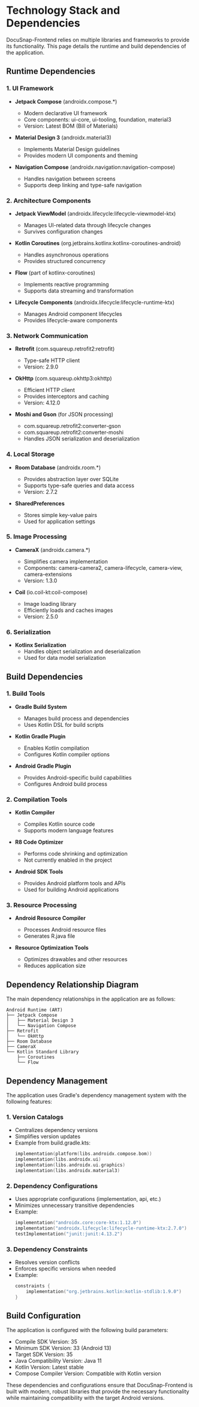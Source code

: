 # Technology Stack and Dependencies

DocuSnap-Frontend relies on multiple libraries and frameworks to provide its functionality. This page details the runtime and build dependencies of the application.

## Runtime Dependencies

### 1. UI Framework

- **Jetpack Compose** (androidx.compose.*)
  - Modern declarative UI framework
  - Core components: ui-core, ui-tooling, foundation, material3
  - Version: Latest BOM (Bill of Materials)

- **Material Design 3** (androidx.material3)
  - Implements Material Design guidelines
  - Provides modern UI components and theming

- **Navigation Compose** (androidx.navigation:navigation-compose)
  - Handles navigation between screens
  - Supports deep linking and type-safe navigation

### 2. Architecture Components

- **Jetpack ViewModel** (androidx.lifecycle:lifecycle-viewmodel-ktx)
  - Manages UI-related data through lifecycle changes
  - Survives configuration changes

- **Kotlin Coroutines** (org.jetbrains.kotlinx:kotlinx-coroutines-android)
  - Handles asynchronous operations
  - Provides structured concurrency

- **Flow** (part of kotlinx-coroutines)
  - Implements reactive programming
  - Supports data streaming and transformation

- **Lifecycle Components** (androidx.lifecycle:lifecycle-runtime-ktx)
  - Manages Android component lifecycles
  - Provides lifecycle-aware components

### 3. Network Communication

- **Retrofit** (com.squareup.retrofit2:retrofit)
  - Type-safe HTTP client
  - Version: 2.9.0

- **OkHttp** (com.squareup.okhttp3:okhttp)
  - Efficient HTTP client
  - Provides interceptors and caching
  - Version: 4.12.0

- **Moshi and Gson** (for JSON processing)
  - com.squareup.retrofit2:converter-gson
  - com.squareup.retrofit2:converter-moshi
  - Handles JSON serialization and deserialization

### 4. Local Storage

- **Room Database** (androidx.room.*)
  - Provides abstraction layer over SQLite
  - Supports type-safe queries and data access
  - Version: 2.7.2

- **SharedPreferences**
  - Stores simple key-value pairs
  - Used for application settings

### 5. Image Processing

- **CameraX** (androidx.camera.*)
  - Simplifies camera implementation
  - Components: camera-camera2, camera-lifecycle, camera-view, camera-extensions
  - Version: 1.3.0

- **Coil** (io.coil-kt:coil-compose)
  - Image loading library
  - Efficiently loads and caches images
  - Version: 2.5.0

### 6. Serialization

- **Kotlinx Serialization**
  - Handles object serialization and deserialization
  - Used for data model serialization

## Build Dependencies

### 1. Build Tools

- **Gradle Build System**
  - Manages build process and dependencies
  - Uses Kotlin DSL for build scripts

- **Kotlin Gradle Plugin**
  - Enables Kotlin compilation
  - Configures Kotlin compiler options

- **Android Gradle Plugin**
  - Provides Android-specific build capabilities
  - Configures Android build process

### 2. Compilation Tools

- **Kotlin Compiler**
  - Compiles Kotlin source code
  - Supports modern language features

- **R8 Code Optimizer**
  - Performs code shrinking and optimization
  - Not currently enabled in the project

- **Android SDK Tools**
  - Provides Android platform tools and APIs
  - Used for building Android applications

### 3. Resource Processing

- **Android Resource Compiler**
  - Processes Android resource files
  - Generates R.java file

- **Resource Optimization Tools**
  - Optimizes drawables and other resources
  - Reduces application size

## Dependency Relationship Diagram

The main dependency relationships in the application are as follows:

```
Android Runtime (ART)
├── Jetpack Compose
│   ├── Material Design 3
│   └── Navigation Compose
├── Retrofit
│   └── OkHttp
├── Room Database
├── CameraX
└── Kotlin Standard Library
    ├── Coroutines
    └── Flow
```

## Dependency Management

The application uses Gradle's dependency management system with the following features:

### 1. Version Catalogs

- Centralizes dependency versions
- Simplifies version updates
- Example from build.gradle.kts:
  ```kotlin
  implementation(platform(libs.androidx.compose.bom))
  implementation(libs.androidx.ui)
  implementation(libs.androidx.ui.graphics)
  implementation(libs.androidx.material3)
  ```

### 2. Dependency Configurations

- Uses appropriate configurations (implementation, api, etc.)
- Minimizes unnecessary transitive dependencies
- Example:
  ```kotlin
  implementation("androidx.core:core-ktx:1.12.0")
  implementation("androidx.lifecycle:lifecycle-runtime-ktx:2.7.0")
  testImplementation("junit:junit:4.13.2")
  ```

### 3. Dependency Constraints

- Resolves version conflicts
- Enforces specific versions when needed
- Example:
  ```kotlin
  constraints {
      implementation("org.jetbrains.kotlin:kotlin-stdlib:1.9.0")
  }
  ```

## Build Configuration

The application is configured with the following build parameters:

- Compile SDK Version: 35
- Minimum SDK Version: 33 (Android 13)
- Target SDK Version: 35
- Java Compatibility Version: Java 11
- Kotlin Version: Latest stable
- Compose Compiler Version: Compatible with Kotlin version

These dependencies and configurations ensure that DocuSnap-Frontend is built with modern, robust libraries that provide the necessary functionality while maintaining compatibility with the target Android versions.